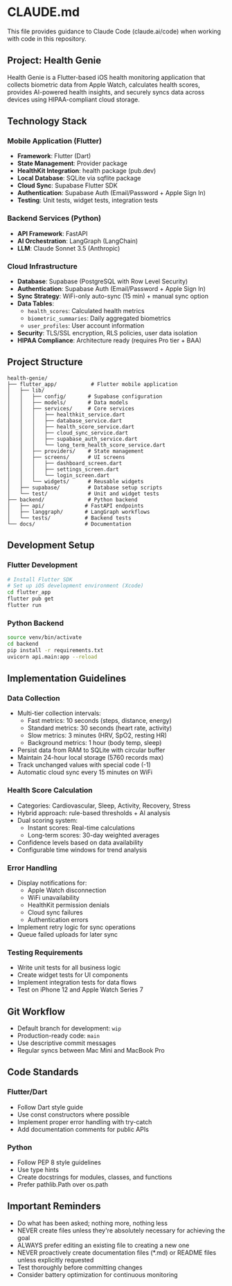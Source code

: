 # CLAUDE.md

This file provides guidance to Claude Code (claude.ai/code) when working with code in this repository.

## Project: Health Genie

Health Genie is a Flutter-based iOS health monitoring application that collects biometric data from Apple Watch, calculates health scores, provides AI-powered health insights, and securely syncs data across devices using HIPAA-compliant cloud storage.

## Technology Stack

### Mobile Application (Flutter)
- **Framework**: Flutter (Dart)
- **State Management**: Provider package
- **HealthKit Integration**: health package (pub.dev)
- **Local Database**: SQLite via sqflite package
- **Cloud Sync**: Supabase Flutter SDK
- **Authentication**: Supabase Auth (Email/Password + Apple Sign In)
- **Testing**: Unit tests, widget tests, integration tests

### Backend Services (Python)
- **API Framework**: FastAPI
- **AI Orchestration**: LangGraph (LangChain)
- **LLM**: Claude Sonnet 3.5 (Anthropic)

### Cloud Infrastructure
- **Database**: Supabase (PostgreSQL with Row Level Security)
- **Authentication**: Supabase Auth (Email/Password + Apple Sign In)
- **Sync Strategy**: WiFi-only auto-sync (15 min) + manual sync option
- **Data Tables**:
  - `health_scores`: Calculated health metrics
  - `biometric_summaries`: Daily aggregated biometrics
  - `user_profiles`: User account information
- **Security**: TLS/SSL encryption, RLS policies, user data isolation
- **HIPAA Compliance**: Architecture ready (requires Pro tier + BAA)

## Project Structure

```
health-genie/
├── flutter_app/           # Flutter mobile application
│   ├── lib/
│   │   ├── config/       # Supabase configuration
│   │   ├── models/       # Data models
│   │   ├── services/     # Core services
│   │   │   ├── healthkit_service.dart
│   │   │   ├── database_service.dart
│   │   │   ├── health_score_service.dart
│   │   │   ├── cloud_sync_service.dart
│   │   │   ├── supabase_auth_service.dart
│   │   │   └── long_term_health_score_service.dart
│   │   ├── providers/    # State management
│   │   ├── screens/      # UI screens
│   │   │   ├── dashboard_screen.dart
│   │   │   ├── settings_screen.dart
│   │   │   └── login_screen.dart
│   │   └── widgets/      # Reusable widgets
│   ├── supabase/         # Database setup scripts
│   └── test/             # Unit and widget tests
├── backend/              # Python backend
│   ├── api/             # FastAPI endpoints
│   ├── langgraph/       # LangGraph workflows
│   └── tests/           # Backend tests
└── docs/                # Documentation
```

## Development Setup

### Flutter Development
```bash
# Install Flutter SDK
# Set up iOS development environment (Xcode)
cd flutter_app
flutter pub get
flutter run
```

### Python Backend
```bash
source venv/bin/activate
cd backend
pip install -r requirements.txt
uvicorn api.main:app --reload
```

## Implementation Guidelines

### Data Collection
- Multi-tier collection intervals:
  - Fast metrics: 10 seconds (steps, distance, energy)
  - Standard metrics: 30 seconds (heart rate, activity)
  - Slow metrics: 3 minutes (HRV, SpO2, resting HR)
  - Background metrics: 1 hour (body temp, sleep)
- Persist data from RAM to SQLite with circular buffer
- Maintain 24-hour local storage (5760 records max)
- Track unchanged values with special code (-1)
- Automatic cloud sync every 15 minutes on WiFi

### Health Score Calculation
- Categories: Cardiovascular, Sleep, Activity, Recovery, Stress
- Hybrid approach: rule-based thresholds + AI analysis
- Dual scoring system:
  - Instant scores: Real-time calculations
  - Long-term scores: 30-day weighted averages
- Confidence levels based on data availability
- Configurable time windows for trend analysis

### Error Handling
- Display notifications for:
  - Apple Watch disconnection
  - WiFi unavailability
  - HealthKit permission denials
  - Cloud sync failures
  - Authentication errors
- Implement retry logic for sync operations
- Queue failed uploads for later sync

### Testing Requirements
- Write unit tests for all business logic
- Create widget tests for UI components
- Implement integration tests for data flows
- Test on iPhone 12 and Apple Watch Series 7

## Git Workflow

- Default branch for development: `wip`
- Production-ready code: `main`
- Use descriptive commit messages
- Regular syncs between Mac Mini and MacBook Pro

## Code Standards

### Flutter/Dart
- Follow Dart style guide
- Use const constructors where possible
- Implement proper error handling with try-catch
- Add documentation comments for public APIs

### Python
- Follow PEP 8 style guidelines
- Use type hints
- Create docstrings for modules, classes, and functions
- Prefer pathlib.Path over os.path

## Important Reminders

- Do what has been asked; nothing more, nothing less
- NEVER create files unless they're absolutely necessary for achieving the goal
- ALWAYS prefer editing an existing file to creating a new one
- NEVER proactively create documentation files (*.md) or README files unless explicitly requested
- Test thoroughly before committing changes
- Consider battery optimization for continuous monitoring